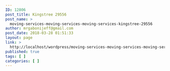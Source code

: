 ```yaml
---
ID: 12806
post_title: Kingstree 29556
post_name: >
  moving-services-moving-services-moving-services-kingstree-29556
author: mrgabonijeff@gmail.com
post_date: 2018-03-28 01:51:33
layout: page
link: >
  http://localhost/wordpress/moving-services-moving-services-moving-services-kingstree-29556/
published: true
tags: [ ]
categories: [ ]
---
```

